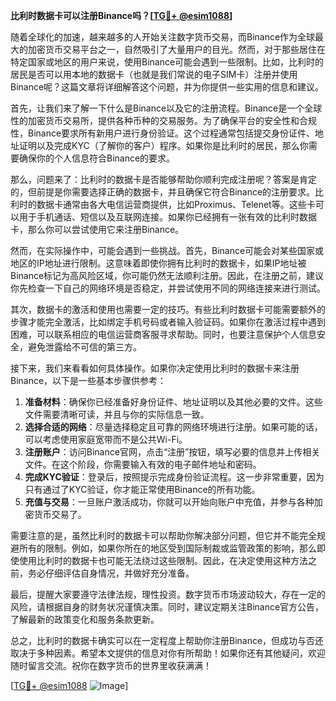 **比利时数据卡可以注册Binance吗？[[TG💪+ @esim1088](https://t.me/s/esim1088)]**

随着全球化的加速，越来越多的人开始关注数字货币交易，而Binance作为全球最大的加密货币交易平台之一，自然吸引了大量用户的目光。然而，对于那些居住在特定国家或地区的用户来说，使用Binance可能会遇到一些限制。比如，比利时的居民是否可以用本地的数据卡（也就是我们常说的电子SIM卡）注册并使用Binance呢？这篇文章将详细解答这个问题，并为你提供一些实用的信息和建议。

首先，让我们来了解一下什么是Binance以及它的注册流程。Binance是一个全球性的加密货币交易所，提供各种币种的交易服务。为了确保平台的安全性和合规性，Binance要求所有新用户进行身份验证。这个过程通常包括提交身份证件、地址证明以及完成KYC（了解你的客户）程序。如果你是比利时的居民，那么你需要确保你的个人信息符合Binance的要求。

那么，问题来了：比利时的数据卡是否能够帮助你顺利完成注册呢？答案是肯定的，但前提是你需要选择正确的数据卡，并且确保它符合Binance的注册要求。比利时的数据卡通常由各大电信运营商提供，比如Proximus、Telenet等。这些卡可以用于手机通话、短信以及互联网连接。如果你已经拥有一张有效的比利时数据卡，那么你可以尝试使用它来注册Binance。

然而，在实际操作中，可能会遇到一些挑战。首先，Binance可能会对某些国家或地区的IP地址进行限制。这意味着即使你拥有比利时的数据卡，如果IP地址被Binance标记为高风险区域，你可能仍然无法顺利注册。因此，在注册之前，建议你先检查一下自己的网络环境是否稳定，并尝试使用不同的网络连接来进行测试。

其次，数据卡的激活和使用也需要一定的技巧。有些比利时数据卡可能需要额外的步骤才能完全激活，比如绑定手机号码或者输入验证码。如果你在激活过程中遇到困难，可以联系相应的电信运营商客服寻求帮助。同时，也要注意保护个人信息安全，避免泄露给不可信的第三方。

接下来，我们来看看如何具体操作。如果你决定使用比利时的数据卡来注册Binance，以下是一些基本步骤供参考：

1. **准备材料**：确保你已经准备好身份证件、地址证明以及其他必要的文件。这些文件需要清晰可读，并且与你的实际信息一致。
2. **选择合适的网络**：尽量选择稳定且可靠的网络环境进行注册。如果可能的话，可以考虑使用家庭宽带而不是公共Wi-Fi。
3. **注册账户**：访问Binance官网，点击“注册”按钮，填写必要的信息并上传相关文件。在这个阶段，你需要输入有效的电子邮件地址和密码。
4. **完成KYC验证**：登录后，按照提示完成身份验证流程。这一步非常重要，因为只有通过了KYC验证，你才能正常使用Binance的所有功能。
5. **充值与交易**：一旦账户激活成功，你就可以开始向账户中充值，并参与各种加密货币交易了。

需要注意的是，虽然比利时的数据卡可以帮助你解决部分问题，但它并不能完全规避所有的限制。例如，如果你所在的地区受到国际制裁或监管政策的影响，那么即使使用比利时的数据卡也可能无法绕过这些限制。因此，在决定使用这种方法之前，务必仔细评估自身情况，并做好充分准备。

最后，提醒大家要遵守法律法规，理性投资。数字货币市场波动较大，存在一定的风险，请根据自身的财务状况谨慎决策。同时，建议定期关注Binance官方公告，了解最新的政策变化和服务条款更新。

总之，比利时的数据卡确实可以在一定程度上帮助你注册Binance，但成功与否还取决于多种因素。希望本文提供的信息对你有所帮助！如果你还有其他疑问，欢迎随时留言交流。祝你在数字货币的世界里收获满满！

[[TG💪+ @esim1088](https://t.me/s/esim1088) ![Image](https://i.postimg.cc/4NQfJmqS/Snipaste-2025-05-13-00-14-12.png)]